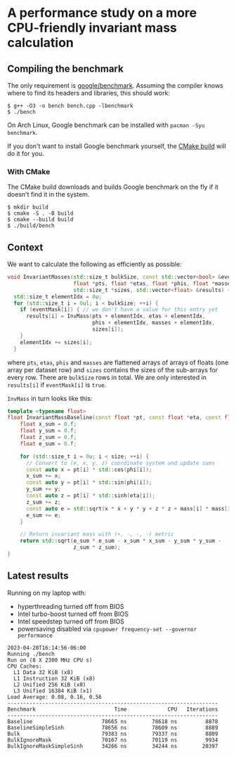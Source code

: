 # A performance study on a more CPU-friendly invariant mass calculation

## Compiling the benchmark

The only requirement is [google/benchmark](https://github.com/google/benchmark).
Assuming the compiler knows where to find its headers and libraries, this should work:

```
$ g++ -O3 -o bench bench.cpp -lbenchmark
$ ./bench
```

On Arch Linux, Google benchmark can be installed with `pacman -Syu benchmark`.

If you don't want to install Google benchmark yourself, the [CMake build](#with-cmake) will do it for you.


### With CMake

The CMake build downloads and builds Google benchmark on the fly if it doesn't find it in the system.

```
$ mkdir build
$ cmake -S . -B build
$ cmake --build build
$ ./build/bench
```

## Context

We want to calculate the following as efficiently as possible:

```cpp
void InvariantMasses(std::size_t bulkSize, const std::vector<bool> &eventMask,
                     float *pts, float *etas, float *phis, float *masses,
                     std::size_t *sizes, std::vector<float> &results) {
  std::size_t elementIdx = 0u;
  for (std::size_t i = 0ul; i < bulkSize; ++i) {
    if (eventMask[i]) { // we don't have a value for this entry yet
      results[i] = InvMass(pts + elementIdx, etas + elementIdx,
                           phis + elementIdx, masses + elementIdx,
                           sizes[i]);
    }
    elementIdx += sizes[i];
  }
```

where `pts`, `etas`, `phis` and `masses` are flattened arrays of arrays of floats (one array per dataset row) and
`sizes` contains the sizes of the sub-arrays for every row. There are `bulkSize` rows in total.
We are only interested in `results[i]` if `eventMask[i]` is `true`.

`InvMass` in turn looks like this:

```cpp
template <typename float>
float InvariantMassBaseline(const float *pt, const float *eta, const float *phi, const float *mass, std::size_t size) {
    float x_sum = 0.f;
    float y_sum = 0.f;
    float z_sum = 0.f;
    float e_sum = 0.f;

    for (std::size_t i = 0u; i < size; ++i) {
      // Convert to (e, x, y, z) coordinate system and update sums
      const auto x = pt[i] * std::cos(phi[i]);
      x_sum += x;
      const auto y = pt[i] * std::sin(phi[i]);
      y_sum += y;
      const auto z = pt[i] * std::sinh(eta[i]);
      z_sum += z;
      const auto e = std::sqrt(x * x + y * y + z * z + mass[i] * mass[i]);
      e_sum += e;
    }

    // Return invariant mass with (+, -, -, -) metric
    return std::sqrt(e_sum * e_sum - x_sum * x_sum - y_sum * y_sum -
                     z_sum * z_sum);
}
```

## Latest results

Running on my laptop with:
- hyperthreading turned off from BIOS
- Intel turbo-boost turned off from BIOS
- Intel speedstep turned off from BIOS
- powersaving disabled via `cpupower frequency-set --governor performance`

```
2023-04-20T16:14:56-06:00
Running ./bench
Run on (8 X 2300 MHz CPU s)
CPU Caches:
  L1 Data 32 KiB (x8)
  L1 Instruction 32 KiB (x8)
  L2 Unified 256 KiB (x8)
  L3 Unified 16384 KiB (x1)
Load Average: 0.08, 0.16, 0.56
-------------------------------------------------------------------
Benchmark                         Time             CPU   Iterations
-------------------------------------------------------------------
Baseline                      78665 ns        78618 ns         8878
BaselineSimpleSinh            78656 ns        78609 ns         8889
Bulk                          79383 ns        79337 ns         8809
BulkIgnoreMask                70167 ns        70119 ns         9934
BulkIgnoreMaskSimpleSinh      34266 ns        34244 ns        20397
```
